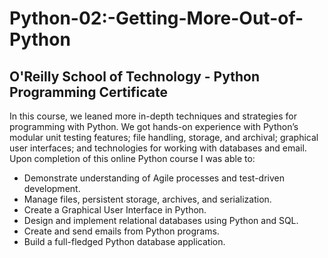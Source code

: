# Python-02:-Getting-More-Out-of-Python
O'Reilly School of Technology - Python Programming Certificate
--------------------------------------------------------------

In this course, we leaned more in-depth techniques and strategies for programming with Python. We got hands-on experience with Python’s modular unit testing features; file handling, storage, and archival; graphical user interfaces; and technologies for working with databases and email. Upon completion of this online Python course I was able to:

* Demonstrate understanding of Agile processes and test-driven development.
* Manage files, persistent storage, archives, and serialization.
* Create a Graphical User Interface in Python.
* Design and implement relational databases using Python and SQL.
* Create and send emails from Python programs.
* Build a full-fledged Python database application.